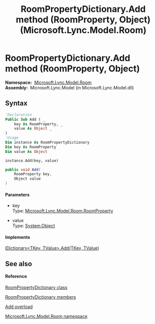 ﻿---
title: RoomPropertyDictionary.Add method (RoomProperty, Object) (Microsoft.Lync.Model.Room)
TOCTitle: Add method (RoomProperty, Object)
ms:assetid: M:Microsoft.Lync.Model.Room.RoomPropertyDictionary.Add(Microsoft.Lync.Model.Room.RoomProperty,System.Object)_DI_3_UC_OCS14MrefLyncWPF
ms:mtpsurl: https://msdn.microsoft.com/en-us/library/microsoft.lync.model.room.roompropertydictionary.add(v=office.15)
ms:contentKeyID: 48594494
ms.date: 07/28/2014
mtps_version: v=office.15
dev_langs:
- vb
- csharp
---

# RoomPropertyDictionary.Add method (RoomProperty, Object)

**Namespace:**  [Microsoft.Lync.Model.Room](microsoft-lync-model-room-namespace_2.md)  
**Assembly:**  Microsoft.Lync.Model (in Microsoft.Lync.Model.dll)

## Syntax

``` vb
'Declaration
Public Sub Add ( _
    key As RoomProperty, _
    value As Object _
)
'Usage
Dim instance As RoomPropertyDictionary
Dim key As RoomProperty
Dim value As Object

instance.Add(key, value)
```

``` csharp
public void Add(
    RoomProperty key,
    Object value
)
```

#### Parameters

  - key  
    Type: [Microsoft.Lync.Model.Room.RoomProperty](roomproperty-enumeration-microsoft-lync-model-room_2.md)  

<!-- end list -->

  - value  
    Type: [System.Object](http://msdn2.microsoft.com/en-us/library/e5kfa45b)  

#### Implements

[IDictionary\<TKey, TValue\>.Add(TKey, TValue)](http://msdn2.microsoft.com/en-us/library/cy7xta5e)  

## See also

#### Reference

[RoomPropertyDictionary class](roompropertydictionary-class-microsoft-lync-model-room_2.md)

[RoomPropertyDictionary members](roompropertydictionary-members-microsoft-lync-model-room_2.md)

[Add overload](roompropertydictionary-add-method-microsoft-lync-model-room_2.md)

[Microsoft.Lync.Model.Room namespace](microsoft-lync-model-room-namespace_2.md)

